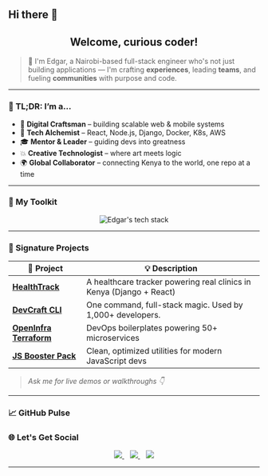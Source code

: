 ## Hi there 👋
<!-- ⚡ Edgar M. Ochieng - Creative GitHub Profile README -->

<h2 align="center">Welcome, curious coder!</h2>

> 🧠 I'm Edgar, a Nairobi-based full-stack engineer who's not just building applications — I'm crafting **experiences**, leading **teams**, and fueling **communities** with purpose and code.

---

### 🎨 TL;DR: I’m a...

- 🧬 **Digital Craftsman** – building scalable web & mobile systems
- 🚀 **Tech Alchemist** – React, Node.js, Django, Docker, K8s, AWS
- 🎓 **Mentor & Leader** – guiding devs into greatness
- 💥 **Creative Technologist** – where art meets logic
- 🌍 **Global Collaborator** – connecting Kenya to the world, one repo at a time

---

### 🧰 My Toolkit

<p align="center">
  <img src="https://skillicons.dev/icons?i=react,redux,nodejs,python,django,postgres,docker,kubernetes,aws,figma,linux,git,github,vscode&perline=8" alt="Edgar's tech stack" />
</p>

---

### 🔭 Signature Projects

| 🚧 Project | 💡 Description |
|-----------|----------------|
| [**HealthTrack**](#) | A healthcare tracker powering real clinics in Kenya (Django + React) |
| [**DevCraft CLI**](#) | One command, full-stack magic. Used by 1,000+ developers. |
| [**OpenInfra Terraform**](#) | DevOps boilerplates powering 50+ microservices |
| [**JS Booster Pack**](#) | Clean, optimized utilities for modern JavaScript devs |

> *Ask me for live demos or walkthroughs 👇*

---

### 📈 GitHub Pulse



### 🌐 Let's Get Social

<p align="center">
  <a href="https://www.linkedin.com/in/edgar-mcochieng-126a642a6/">
    <img src="https://img.shields.io/badge/LinkedIn-Edgar_Ochieng-blue?style=for-the-badge&logo=linkedin" />
  </a>
  &nbsp;&nbsp;
  <a href="mailto:edgarmcochieng@gmail.com">
    <img src="https://img.shields.io/badge/Email-Contact_Me-red?style=for-the-badge&logo=gmail" />
  </a>
  &nbsp;&nbsp;
  <a href="https://github.com/49ochieng">
    <img src="https://img.shields.io/badge/GitHub-49ochieng-black?style=for-the-badge&logo=github" />
  </a>
</p>

---
